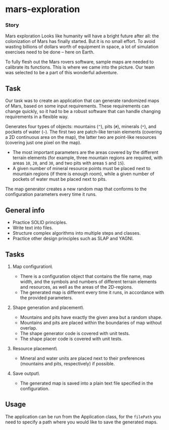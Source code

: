 # mars-exploration

### Story
Mars exploration
Looks like humanity will have a bright future after all: the colonization of Mars has finally started. But it is no 
small effort. To avoid wasting billions of dollars worth of equipment in space, a lot of simulation exercises need 
to be done – here on Earth.

To fully flesh out the Mars rovers software, sample maps are needed to calibrate its functions. This is where we came 
into the picture. Our team was selected to be a part of this wonderful adventure. 

## Task
Our task was to create an application that can generate randomized maps of Mars, based on some input requirements. 
These requirements can change quickly, so it had to be a robust software that can handle changing requirements 
in a flexible way.

Generates four types of objects: mountains (`^`), pits (`#`), minerals (`*`), and pockets of water (`~`). 
The first two are patch-like terrain elements (covering a 2D continuous area on the map), the latter two are point-like
resources (covering just one pixel on the map).

- The most important parameters are the areas covered by the different terrain elements (for example, three mountain regions are required, with areas `10`, `20`, and `30`, and two pits with areas `5` and `15`).
- A given number of mineral resource points must be placed next to mountain regions (if there is enough room), while a given number of pockets of water must be placed next to pits.

The map generator creates a new random map that conforms to the configuration parameters every time it runs. 

## General info
- Practice SOLID principles.
- Write text into files.
- Structure complex algorithms into multiple steps and classes.
- Practice other design principles such as SLAP and YAGNI.

## Tasks

1. Map configuration\
   - There is a configuration object that contains the file name, map width, and the symbols and numbers of different terrain elements and resources, as well as the areas of the 2D-regions.
   - The generated map is different every time it runs, in accordance with the provided parameters.


2. Shape generation and placement\
    - Mountains and pits have exactly the given area but a random shape.
    - Mountains and pits are placed within the boundaries of map without overlap.
    - The shape generator code is covered with unit tests.
    - The shape placer code is covered with unit tests.

3. Resource placement\
    - Mineral and water units are placed next to their preferences (mountains and pits, respectively) if possible.

4. Save output\
    - The generated map is saved into a plain text file specified in the configuration.

## Usage
The application can be run from the Application class, for the `filePath` you need to specify a path where 
you would like to save the generated maps.
